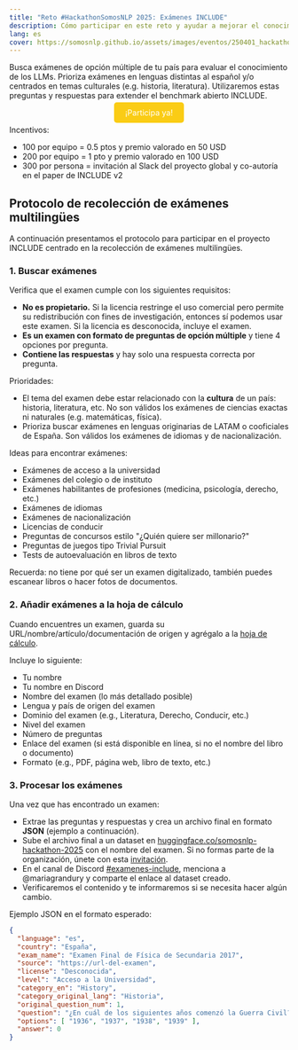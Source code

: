 ```yaml
---
title: "Reto #HackathonSomosNLP 2025: Exámenes INCLUDE"
description: Cómo participar en este reto y ayudar a mejorar el conocimiento cultural de los modelos de lenguaje
lang: es
cover: https://somosnlp.github.io/assets/images/eventos/250401_hackathon_sinfecha.jpg
---
```


Busca exámenes de opción múltiple de tu país para evaluar el conocimiento de los LLMs. Prioriza exámenes en lenguas distintas al español y/o centrados en temas culturales (e.g. historia, literatura). Utilizaremos estas preguntas y respuestas para extender el benchmark abierto INCLUDE.

<center><a href="https://docs.google.com/spreadsheets/d/1QLPQ7gah9yzG3-1BPIw5Jp994Rz8L_yZT8obgWH8S2Y" target="_blank" style="background-color:#FACC15; color:white; padding:10px 20px; text-decoration:none; border-radius:5px;">¡Participa ya!</a></center>

Incentivos:
- 100 por equipo = 0.5 ptos y premio valorado en 50 USD
- 200 por equipo = 1 pto y premio valorado en 100 USD
- 300 por persona = invitación al Slack del proyecto global y co-autoría en el paper de INCLUDE v2

## Protocolo de recolección de exámenes multilingües

A continuación presentamos el protocolo para participar en el proyecto INCLUDE centrado en la recolección de exámenes multilingües.

### 1. Buscar exámenes

Verifica que el examen cumple con los siguientes requisitos:
- **No es propietario.** Si la licencia restringe el uso comercial pero permite su redistribución con fines de investigación, entonces sí podemos usar este examen. Si la licencia es desconocida, incluye el examen.
- **Es un examen con formato de preguntas de opción múltiple** y tiene 4 opciones por pregunta.
- **Contiene las respuestas** y hay solo una respuesta correcta por pregunta.

Prioridades:
- El tema del examen debe estar relacionado con la **cultura** de un país: historia, literatura, etc. No son válidos los exámenes de ciencias exactas ni naturales (e.g. matemáticas, física).
- Prioriza buscar exámenes en lenguas originarias de LATAM o cooficiales de España. Son válidos los exámenes de idiomas y de nacionalización.

Ideas para encontrar exámenes:
- Exámenes de acceso a la universidad
- Exámenes del colegio o de instituto
- Exámenes habilitantes de profesiones (medicina, psicología, derecho, etc.)
- Exámenes de idiomas
- Exámenes de nacionalización
- Licencias de conducir
- Preguntas de concursos estilo "¿Quién quiere ser millonario?"
- Preguntas de juegos tipo Trivial Pursuit
- Tests de autoevaluación en libros de texto

Recuerda: no tiene por qué ser un examen digitalizado, también puedes escanear libros o hacer fotos de documentos.

### 2. Añadir exámenes a la hoja de cálculo

Cuando encuentres un examen, guarda su URL/nombre/artículo/documentación de origen y agrégalo a la [hoja de cálculo](https://docs.google.com/spreadsheets/d/1QLPQ7gah9yzG3-1BPIw5Jp994Rz8L_yZT8obgWH8S2Y/edit?usp=sharing).

Incluye lo siguiente:
- Tu nombre
- Tu nombre en Discord
- Nombre del examen (lo más detallado posible)
- Lengua y país de origen del examen
- Dominio del examen (e.g., Literatura, Derecho, Conducir, etc.)
- Nivel del examen
- Número de preguntas
- Enlace del examen (si está disponible en línea, si no el nombre del libro o documento)
- Formato (e.g., PDF, página web, libro de texto, etc.)

### 3. Procesar los exámenes

Una vez que has encontrado un examen:

- Extrae las preguntas y respuestas y crea un archivo final en formato **JSON** (ejemplo a continuación).
- Sube el archivo final a un dataset en [huggingface.co/somosnlp-hackathon-2025](https://huggingface.co/somosnlp-hackathon-2025) con el nombre del examen. Si no formas parte de la organización, únete con esta [invitación](https://huggingface.co/somosnlp-hackathon-2025).
- En el canal de Discord [#examenes-include](https://discord.com/channels/938134488670675055/1326890438782750852), menciona a @mariagrandury y comparte el enlace al dataset creado.
- Verificaremos el contenido y te informaremos si se necesita hacer algún cambio.

Ejemplo JSON en el formato esperado:

```json
{
  "language": "es",
  "country": "España",
  "exam_name": "Examen Final de Física de Secundaria 2017",
  "source": "https://url-del-examen",
  "license": "Desconocida",
  "level": "Acceso a la Universidad",
  "category_en": "History",
  "category_original_lang": "Historia",
  "original_question_num": 1,
  "question": "¿En cuál de los siguientes años comenzó la Guerra Civil?",
  "options": [ "1936", "1937", "1938", "1939" ],
  "answer": 0
}
```

